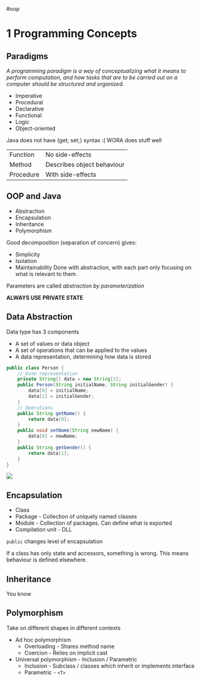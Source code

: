 #oop
# 1 Programming Concepts
## Paradigms
*A programming paradigm is a way of conceptualizing what it means to perform computation, and how tasks that are to be carried out on a computer should be structured and organized.*
- Imperative
- Procedural
- Declarative
- Functional
- Logic
- Object-oriented

Java does not have {get; set;} syntax :(
WORA does stuff well

|           |                            |
| --------- | -------------------------- |
| Function  | No side-effects            |
| Method    | Describes object behaviour |
| Procedure | With side-effects          | 
## OOP and Java
- Abstraction
- Encapsulation
- Inheritance
- Polymorphism

Good decomposition (separation of concern) gives:
- Simplicity
- Isolation
- Maintainability
Done with abstraction, with each part only focusing on what is relevant to them.

Parameters are called *abstraction by parameterization*

**ALWAYS USE PRIVATE STATE**

## Data Abstraction
Data type has 3 components
- A set of values or data object
- A set of operations that can be applied to the values
- A data representation, determining how data is stored

```java
public class Person {
	// Date representation
	private String[] data = new String[2];
	public Person(String initialName, String initialGender) {
		data[0] = initialName;
		data[1] = initialGender;
	}
	// Operations
	public String getName() {
		return data[0];
	}
	public void setName(String newName) {
		data[0] = newName;
	}
	public String getGender() {
		return data[1];
	}
}
```

![](Pasted%20image%2020230907091317.png)
## Encapsulation
- Class
- Package - Collection of uniquely named classes
- Module - Collection of packages. Can define what is exported
- Compilation unit - DLL

`public` changes level of encapsulation

If a class has only state and accessors, something is wrong. This means behaviour is defined elsewhere.

## Inheritance
You know

## Polymorphism
Take on different shapes in different contexts
- Ad hoc polymorphism
	- Overloading - Shares method name
	- Coercion - Relies on implicit cast
- Universal polymorphism - Inclusion / Parametric
	- Inclusion - Subclass / classes which inherit or implements interface
	- Parametric - `<T>`
 